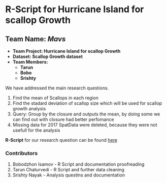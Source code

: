 # R-Script for Hurricane Island for scallop Growth

## **Team Name: _Mavs_**

- **Team Project: Hurricane Island for scallop Growth**
- **Dataset: Scallop Growth dataset**
- **Team Members:**
  - **Tarun**
  - **Bobo**
  - **Srishty**


We have addressed the main research questions.

1) Find the mean of Scallops in each region 
2) Find the stadard deviation of scallop size which will be used for scallop growth analysis 
3) Query: Group by the closure and outputs the mean, by doing some we can find out with closure had better perfomance 
4) Missing data for 2017 SpatData were deleted, because they were not usefull for the analysis


**R-Script** for our research question can be found [here](https://github.com/Wolverine7/Team-Mavs-ISQA8086-002/blob/master/WorkPlan_ResearchQuestions.md)

### Contributors
1. Bobodzhon Isamov - R Script and documentation proofreading
2. Tarun Chaturvedi - R Script and further data cleaning
3. Srishty Nayak - Analysis questins and documentation

